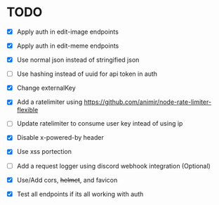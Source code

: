 # TODO

- [x] Apply auth in edit-image endpoints
- [x] Apply auth in edit-meme endpoints

- [x] Use normal json instead of stringified json
- [ ] Use hashing instead of uuid for api token in auth
- [x] Change externalKey


- [x] Add a ratelimiter using https://github.com/animir/node-rate-limiter-flexible
- [ ] Update ratelimiter to consume user key intead of using ip
- [x] Disable x-powered-by header
- [x] Use xss portection
- [ ] Add a request logger using discord webhook integration (Optional)
- [x] Use/Add cors, ~~helmet~~, and favicon
- [x] Test all endpoints if its all working with auth